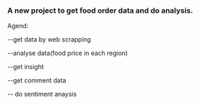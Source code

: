 
###  A new project to get food order data and do analysis.
Agend:

--get data by web scrapping

--analyse data(food price in each region)

--get insight

--get comment data 

-- do sentiment anaysis


